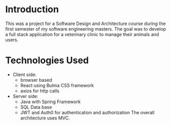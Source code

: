 # Introduction
This was a project for a Software Design and Architecture course during the first semester of my software engineering masters. The goal was to develop a full stack application for a veterinary clinic to manage their animals and users.

# Technologies Used
* Client side:
  * browser based
  * React using Bulma CSS framework
  * axios for http calls
* Server side:
  * Java with Spring Framework
  * SQL Data base
  * JWT and Auth0 for authentication and authorization
The overall architecture uses MVC.
